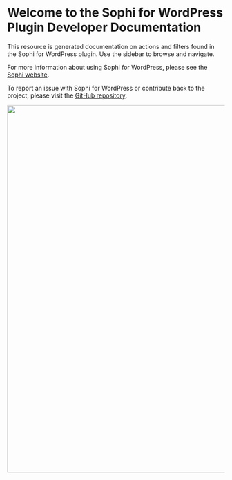 # Welcome to the Sophi for WordPress Plugin Developer Documentation

This resource is generated documentation on actions and filters found in the Sophi for WordPress plugin. Use the sidebar to browse and navigate.

For more information about using Sophi for WordPress, please see the [Sophi website](https://sophi.io/).

To report an issue with Sophi for WordPress or contribute back to the project, please visit the [GitHub repository](https://github.com/globeandmail/sophi-for-wordpress/).

<a href="https://www.sophi.io/contact/" class="banner"><img src="https://raw.githubusercontent.com/globeandmail/sophi-for-wordpress/develop/.wordpress-org/banner-1544x500.png?token=AAVQAVOFCCNY7MWUHRZLYNTAOR6JI" width="850"></a>
